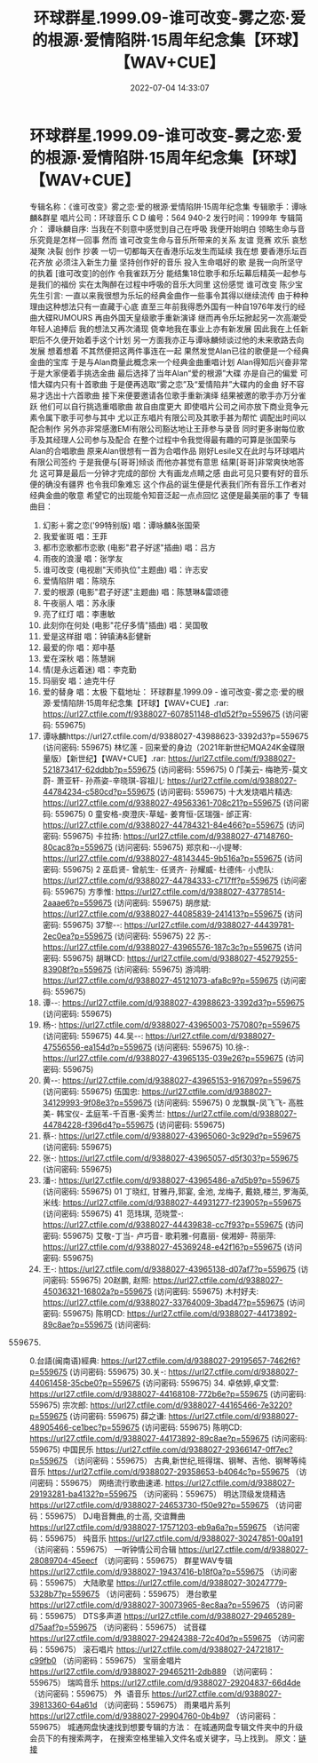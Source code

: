 ﻿---
title: 环球群星.1999.09-谁可改变-雾之恋·爱的根源·爱情陷阱·15周年纪念集【环球】【WAV+CUE】
date: 2022-07-04 14:33:07
categories: WAV车载音乐、镜像
tags: 华语中文
---
# 环球群星.1999.09-谁可改变-雾之恋·爱的根源·爱情陷阱·15周年纪念集【环球】【WAV+CUE】

专辑名称：《谁可改变》雾之恋·爱的根源·爱情陷阱·15周年纪念集
专辑歌手：谭咏麟&群星
唱片公司：环球音乐
C D 编号：564 940-2
发行时间：1999年
专辑简介：
谭咏麟自序:
当我在不刻意中感觉到自己在呼吸 我便开始明白 领略生命与音乐究竟是怎样一回事 然而
谁可改变生命与音乐所带来的关系
友谊 竞赛 欢乐 哀愁 凝聚 决裂 创作 抄袭 一切一切都每天在香港乐坛发生而延续 我在想
要香港乐坛百花齐放 必须注入新生力量 坚持创作好的音乐 投入生命唱好的歌 是我一向所坚守的执着 [谁可改变]的创作 令我雀跃万分
能结集18位歌手和乐坛幕后精英一起参与 是我们的福份 实在太陶醉在过程中呼吸的音乐大同里 这份感觉 谁可改变
陈少宝先生引言:
一直以来我很想为乐坛的经典金曲作一些事令其得以继续流传 由于种种理由这种想法只有一直藏于心底
直至三年前我得悉外国有一种自1976年发行的经曲大碟RUMOURS 再由外国天皇级歌手重新演译
继而再令乐坛掀起另一次高潮受年轻人追捧后 我的想法又再次涌现 侥幸地我在事业上亦有新发展 因此我在上任新职后不久便开始着手这个计划
另一方面我亦正与谭咏麟倾谈过他的未来歌路去向发展 想着想着 不其然便把这两件事连在一起 果然发觉Alan已往的歌便是一个经典金曲的宝库
于是与Alan商量此概念来一个经典金曲重唱计划 Alan得知后兴奋非常 于是大家便着手挑选金曲 最后选择了当年Alan“爱的根源”大碟
亦是自己的偏爱 可惜大碟内只有十首歌曲 于是便再选取“雾之恋”及“爱情陷井”大碟内的金曲 好不容易才选出十六首歌曲
接下来便要邀请各位歌手重新演绎 结果被邀的歌手亦万分雀跃 他们可以自行挑选重唱歌曲 故自由度更大
即使唱片公司之间亦放下商业竞争元素令属下歌手可参与其中 尤以正东唱片有限公司及其歌手甚为帮忙 调配出时间以配合制作
另外亦非常感激EMI有限公司豁达地让王菲参与录音 同时更多谢每位歌手及其经理人公司参与及配合
在整个过程中令我觉得最有趣的可算是张国荣与Alan的合唱歌曲 原来Alan很想有一首为合唱作品
刚好Lesile又在此时与环球唱片有限公司签约 于是我便与[哥哥]倾谈 而他亦甚觉有意思 结果[哥哥]非常爽快地答允
这可算是最后一分钟才完成的部份 大有画龙点睛之感 由此可见只要有好的音乐便的确没有疆界 也令我印象难忘
这个作品的诞生便是代表我们所有音乐工作者对经典金曲的敬意 希望它的出现能令知音泛起一点点回忆
这便是最美丽的事了
专辑曲目：
01. 幻影＋雾之恋('99特别版)
唱：谭咏麟&张国荣
02. 我爱雀斑 唱：王菲
03. 都市恋歌都市恋歌 (电影"君子好逑"插曲)
唱：吕方
04. 雨夜的浪漫
唱：张学友
05. 谁可改变 (电视剧"天师执位"主题曲)
唱：许志安
06. 爱情陷阱
唱：陈晓东
07. 爱的根源 (电影"君子好逑"主题曲)
唱：陈慧琳&雷颂德
08. 午夜丽人
唱：苏永康
09. 亮了红灯 唱：李惠敏
10. 此刻你在何处 (电影"花仔多情"插曲)
唱：吴国敬
11. 爱是这样甜
唱：钟镇涛&彭健新
12. 最爱的你 唱：郑中基
13. 爱在深秋
唱：陈慧娴
14. 情(是永远着迷)
唱：李克勤
15. 玛丽安
唱：迪克牛仔
16. 爱的替身 唱：太极
下载地址：
环球群星.1999.09 - 谁可改变-雾之恋·爱的根源·爱情陷阱·15周年纪念集【环球】【WAV+CUE】.rar:
https://url27.ctfile.com/f/9388027-607851148-d1d52f?p=559675
(访问密码: 559675)
24. 谭咏麟https://url27.ctfile.com/d/9388027-43988623-3392d3?p=559675
(访问密码: 559675)
林忆莲 - 回来爱的身边（2021年新世纪MQA24K金碟限量版）【新世纪】【WAV+CUE】.rar: https://url27.ctfile.com/f/9388027-521873417-62ddbb?p=559675
(访问密码: 559675)
0 邝美云- 梅艳芳-莫文蔚- 萧亚轩- 孙燕姿-辛晓琪-容祖儿: https://url27.ctfile.com/d/9388027-44784234-c580cd?p=559675
(访问密码: 559675)
十大发烧唱片精选: https://url27.ctfile.com/d/9388027-49563361-708c21?p=559675
(访问密码: 559675)
0 童安格-庾澄庆-草蜢- 姜育恒-区瑞强- 邰正宵: https://url27.ctfile.com/d/9388027-44784321-84e466?p=559675
(访问密码: 559675)
卡拉扬: https://url27.ctfile.com/d/9388027-47148760-80cac8?p=559675
(访问密码: 559675)
郑京和--小提琴: https://url27.ctfile.com/d/9388027-48143445-9b516a?p=559675
(访问密码: 559675)
2 巫启贤- 曾航生- 任贤齐- 孙耀威- 杜德伟- 小虎队: https://url27.ctfile.com/d/9388027-44784333-c717ff?p=559675
(访问密码: 559675)
方季惟: https://url27.ctfile.com/d/9388027-43778514-2aaae6?p=559675
(访问密码: 559675)
胡彦斌: https://url27.ctfile.com/d/9388027-44085839-241413?p=559675
(访问密码: 559675)
37黎--: https://url27.ctfile.com/d/9388027-44439781-2ec0ea?p=559675
(访问密码: 559675)
22 苏-: https://url27.ctfile.com/d/9388027-43965576-187c3c?p=559675
(访问密码: 559675)
胡琳CD: https://url27.ctfile.com/d/9388027-45279255-83908f?p=559675
(访问密码: 559675)
游鸿明: https://url27.ctfile.com/d/9388027-45121073-afa8c9?p=559675
(访问密码: 559675)
24. 谭--: https://url27.ctfile.com/d/9388027-43988623-3392d3?p=559675
(访问密码: 559675)
06. 杨-: https://url27.ctfile.com/d/9388027-43965003-757080?p=559675
(访问密码: 559675)
44.吴--: https://url27.ctfile.com/d/9388027-47556556-ea154d?p=559675
(访问密码: 559675)
10.徐-: https://url27.ctfile.com/d/9388027-43965135-039e26?p=559675
(访问密码: 559675)
15. 黄--: https://url27.ctfile.com/d/9388027-43965153-916709?p=559675
(访问密码: 559675)
伍国忠: https://url27.ctfile.com/d/9388027-34129993-9f08e3?p=559675
(访问密码: 559675)
0 龙飘飘-凤飞飞- 高胜美- 韩宝仪- 孟庭苇-千百惠-奚秀兰: https://url27.ctfile.com/d/9388027-44784228-f396d4?p=559675
(访问密码: 559675)
07. 蔡-: https://url27.ctfile.com/d/9388027-43965060-3c929d?p=559675
(访问密码: 559675)
03. 张-: https://url27.ctfile.com/d/9388027-43965057-d5f303?p=559675
(访问密码: 559675)
20. 潘-: https://url27.ctfile.com/d/9388027-43965486-a7d5b9?p=559675
(访问密码: 559675)
01 丁晓红, 甘雅丹,郭宴, 金池, 龙梅子, 戴娆,楼兰, 罗海英,米线: https://url27.ctfile.com/d/9388027-44931277-f23905?p=559675
(访问密码: 559675)
41  范玮琪, 范晓萱-: https://url27.ctfile.com/d/9388027-44439838-cc7f93?p=559675
(访问密码: 559675)
艾敬-丁当- 卢巧音- 歌莉雅-何嘉丽- 侯湘婷- 蒋丽萍: https://url27.ctfile.com/d/9388027-45369248-e42f16?p=559675
(访问密码: 559675)
11. 王-: https://url27.ctfile.com/d/9388027-43965138-d07af7?p=559675
(访问密码: 559675)
20赵鹏, 赵照: https://url27.ctfile.com/d/9388027-45036321-16802a?p=559675
(访问密码: 559675)
木村好夫: https://url27.ctfile.com/d/9388027-33764009-3bad47?p=559675
(访问密码: 559675)
陈明CD:
https://url27.ctfile.com/d/9388027-44173892-89c8ae?p=559675
(访问密码:
559675)
0.台語(闽南语)經典: https://url27.ctfile.com/d/9388027-29195657-7462f6?p=559675
(访问密码: 559675)
30.关-: https://url27.ctfile.com/d/9388027-44061458-35cbe0?p=559675
(访问密码: 559675)
34. 卓依婷,卓文萱: https://url27.ctfile.com/d/9388027-44168108-772b6e?p=559675
(访问密码: 559675)
宗次郎: https://url27.ctfile.com/d/9388027-44165466-7e3220?p=559675
(访问密码: 559675)
薛之谦: https://url27.ctfile.com/d/9388027-48905466-ce1bec?p=559675
(访问密码: 559675)
陈明CD: https://url27.ctfile.com/d/9388027-44173892-89c8ae?p=559675
(访问密码: 559675)
中国民乐
https://url27.ctfile.com/d/9388027-29366147-0ff7ec?p=559675
（访问密码：559675）
古典,新世纪,班得瑞、钢琴、吉他、钢琴等纯音乐
https://url27.ctfile.com/d/9388027-29358653-b4064c?p=559675
（访问密码：559675）
网络流行歌曲速递.
https://url27.ctfile.com/d/9388027-29193281-ba4132?p=559675
（访问密码：559675）
明达顶级发烧精选
https://url27.ctfile.com/d/9388027-24653730-f50e92?p=559675
（访问密码：559675）
DJ电音舞曲,的士高, 交谊舞曲
https://url27.ctfile.com/d/9388027-17571203-eb9a6a?p=559675
（访问密码：559675）
纯音乐
https://url27.ctfile.com/d/9388027-30247851-00a191
（访问密码：559675）
一听钟情公司合辑
https://url27.ctfile.com/d/9388027-28089704-45eecf
（访问密码：559675）
群星WAV专辑
https://url27.ctfile.com/d/9388027-19437416-b18f0a?p=559675
（访问密码：559675）
大陆歌星
https://url27.ctfile.com/d/9388027-30247779-5328b7?p=559675
（访问密码：559675）
港台歌星
https://url27.ctfile.com/d/9388027-30073965-8ec8aa?p=559675
（访问密码：559675）
DTS多声道
https://url27.ctfile.com/d/9388027-29465289-d75aaf?p=559675
（访问密码：559675）
试音碟
https://url27.ctfile.com/d/9388027-29424388-72c40d?p=559675
（访问密码：559675）
滚石唱片
https://url27.ctfile.com/d/9388027-24721817-c99fb0
（访问密码：559675）
宝丽金唱片
https://url27.ctfile.com/d/9388027-29465211-2db889
（访问密码：559675）
瑞鸣音乐
https://url27.ctfile.com/d/9388027-29204837-66d4de
（访问密码：559675）
外  语音乐
https://url27.ctfile.com/d/9388027-39813360-64a61d
（访问密码：559675）
雨果唱片系列
https://url27.ctfile.com/d/9388027-29904760-0b4b97
（访问密码：559675）
城通网盘快速找到想要专辑的方法：
在城通网盘专辑文件夹中的升级会员下的有搜索两字，
在搜索空格里输入文件名或关键字，马上找到。
原文：[链接](https://blog.sina.com.cn/s/blog_1647c7e7601030y52.html)